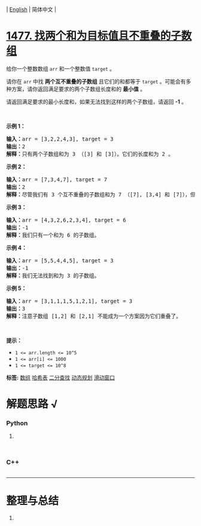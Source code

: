 | [English](README_EN.md) | 简体中文 |

# [1477. 找两个和为目标值且不重叠的子数组](https://leetcode.cn/problems/find-two-non-overlapping-sub-arrays-each-with-target-sum)
<p>给你一个整数数组&nbsp;<code>arr</code> 和一个整数值&nbsp;<code>target</code>&nbsp;。</p>

<p>请你在 <code>arr</code>&nbsp;中找 <strong>两个互不重叠的子数组</strong>&nbsp;且它们的和都等于&nbsp;<code>target</code>&nbsp;。可能会有多种方案，请你返回满足要求的两个子数组长度和的 <strong>最小值</strong> 。</p>

<p>请返回满足要求的最小长度和，如果无法找到这样的两个子数组，请返回 <strong>-1</strong>&nbsp;。</p>

<p>&nbsp;</p>

<p><strong>示例 1：</strong></p>

<pre><strong>输入：</strong>arr = [3,2,2,4,3], target = 3
<strong>输出：</strong>2
<strong>解释：</strong>只有两个子数组和为 3 （[3] 和 [3]）。它们的长度和为 2 。
</pre>

<p><strong>示例 2：</strong></p>

<pre><strong>输入：</strong>arr = [7,3,4,7], target = 7
<strong>输出：</strong>2
<strong>解释：</strong>尽管我们有 3 个互不重叠的子数组和为 7 （[7], [3,4] 和 [7]），但我们会选择第一个和第三个子数组，因为它们的长度和 2 是最小值。
</pre>

<p><strong>示例 3：</strong></p>

<pre><strong>输入：</strong>arr = [4,3,2,6,2,3,4], target = 6
<strong>输出：</strong>-1
<strong>解释：</strong>我们只有一个和为 6 的子数组。
</pre>

<p><strong>示例 4：</strong></p>

<pre><strong>输入：</strong>arr = [5,5,4,4,5], target = 3
<strong>输出：</strong>-1
<strong>解释：</strong>我们无法找到和为 3 的子数组。
</pre>

<p><strong>示例 5：</strong></p>

<pre><strong>输入：</strong>arr = [3,1,1,1,5,1,2,1], target = 3
<strong>输出：</strong>3
<strong>解释：</strong>注意子数组 [1,2] 和 [2,1] 不能成为一个方案因为它们重叠了。
</pre>

<p>&nbsp;</p>

<p><strong>提示：</strong></p>

<ul>
	<li><code>1 &lt;= arr.length &lt;= 10^5</code></li>
	<li><code>1 &lt;= arr[i] &lt;= 1000</code></li>
	<li><code>1 &lt;= target &lt;= 10^8</code></li>
</ul>

**标签:**  [数组](https://leetcode.cn/tag/array) [哈希表](https://leetcode.cn/tag/hash-table) [二分查找](https://leetcode.cn/tag/binary-search) [动态规划](https://leetcode.cn/tag/dynamic-programming) [滑动窗口](https://leetcode.cn/tag/sliding-window) 
# 解题思路 √

### Python

1. 

```python

```


```python

```

### C++

```cpp

```

---



# 整理与总结

1. 